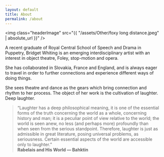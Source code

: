 ```yaml
---
layout: default
title: About
permalink: /about
---
```


<img class="headerImage" src="{{ "/assets/Other/foxy long distance.jpeg" | absolute_url }}" />

A recent graduate of Royal Central School of Speech and Drama in Puppetry, Bridget Whiting is an emerging interdisciplinary artist with an interest in object theatre, Foley, stop-motion and opera.

She has collaborated in Slovakia, France and England, and is always eager to travel in order to further connections and experience different ways of doing things.

She sees theatre and dance as the gears which bring connection and rhythm to her process. The object of her work is the cultivation of laughter. Deep laughter.

> “Laughter has a deep philosophical meaning, it is one of the essential forms of the truth concerning the world as a whole, concerning history and man; it is a peculiar point of view relative to the world; the world is seen anew, no less (and perhaps more) profoundly than when seen from the serious standpoint. Therefore, laughter is just as admissible in great literature, posing universal problems, as seriousness. Certain essential aspects of the world are accessible only to laughter.”  
> **Rabelais and His World — Bahktin**
